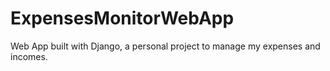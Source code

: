 # ExpensesMonitorWebApp
Web App built with Django, a personal project to manage my expenses and incomes.
